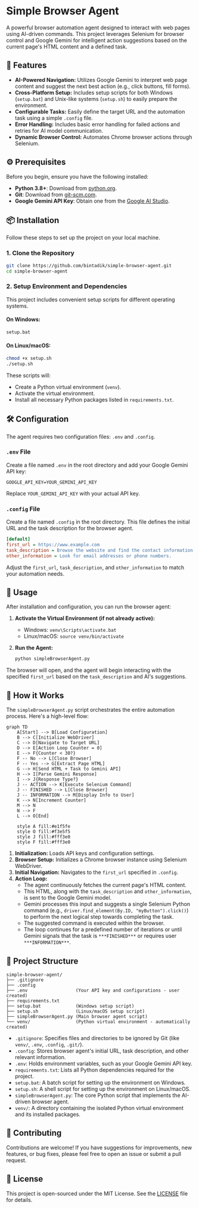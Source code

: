 # Simple Browser Agent

A powerful browser automation agent designed to interact with web pages using AI-driven commands. This project leverages Selenium for browser control and Google Gemini for intelligent action suggestions based on the current page's HTML content and a defined task.

## 🚀 Features

*   **AI-Powered Navigation:** Utilizes Google Gemini to interpret web page content and suggest the next best action (e.g., click buttons, fill forms).
*   **Cross-Platform Setup:** Includes setup scripts for both Windows (`setup.bat`) and Unix-like systems (`setup.sh`) to easily prepare the environment.
*   **Configurable Tasks:** Easily define the target URL and the automation task using a simple `.config` file.
*   **Error Handling:** Includes basic error handling for failed actions and retries for AI model communication.
*   **Dynamic Browser Control:** Automates Chrome browser actions through Selenium.

## ⚙️ Prerequisites

Before you begin, ensure you have the following installed:

*   **Python 3.8+**: Download from [python.org](https://www.python.org/downloads/).
*   **Git**: Download from [git-scm.com](https://git-scm.com/downloads).
*   **Google Gemini API Key**: Obtain one from the [Google AI Studio](https://makersuite.google.com/app/apikey).

## 📦 Installation

Follow these steps to set up the project on your local machine.

### 1. Clone the Repository

```bash
git clone https://github.com/bintadik/simple-browser-agent.git
cd simple-browser-agent
```

### 2. Setup Environment and Dependencies

This project includes convenient setup scripts for different operating systems.

#### On Windows:

```bash
setup.bat
```

#### On Linux/macOS:

```bash
chmod +x setup.sh
./setup.sh
```

These scripts will:
*   Create a Python virtual environment (`venv`).
*   Activate the virtual environment.
*   Install all necessary Python packages listed in `requirements.txt`.

## 🛠️ Configuration

The agent requires two configuration files: `.env` and `.config`.

### `.env` File

Create a file named `.env` in the root directory and add your Google Gemini API key:

```
GOOGLE_API_KEY=YOUR_GEMINI_API_KEY
```
Replace `YOUR_GEMINI_API_KEY` with your actual API key.

### `.config` File

Create a file named `.config` in the root directory. This file defines the initial URL and the task description for the browser agent.

```ini
[default]
first_url = https://www.example.com
task_description = Browse the website and find the contact information.
other_information = Look for email addresses or phone numbers.
```

Adjust the `first_url`, `task_description`, and `other_information` to match your automation needs.

## 🚀 Usage

After installation and configuration, you can run the browser agent:

1.  **Activate the Virtual Environment (if not already active):**
    *   Windows: `venv\Scripts\activate.bat`
    *   Linux/macOS: `source venv/bin/activate`

2.  **Run the Agent:**

    ```bash
    python simpleBrowserAgent.py
    ```

The browser will open, and the agent will begin interacting with the specified `first_url` based on the `task_description` and AI's suggestions.

## 🌊 How it Works

The `simpleBrowserAgent.py` script orchestrates the entire automation process. Here's a high-level flow:

```mermaid
graph TD
    A[Start] --> B[Load Configuration]
    B --> C[Initialize WebDriver]
    C --> D[Navigate to Target URL]
    D --> E[Action Loop Counter = 0]
    E --> F{Counter < 30?}
    F -- No --> L[Close Browser]
    F -- Yes --> G[Extract Page HTML]
    G --> H[Send HTML + Task to Gemini API]
    H --> I[Parse Gemini Response]
    I --> J{Response Type?}
    J -- ACTION --> K[Execute Selenium Command]
    J -- FINISHED --> L[Close Browser]
    J -- INFORMATION --> M[Display Info to User]
    K --> N[Increment Counter]
    M --> N
    N --> F
    L --> O[End]
    
    style A fill:#e1f5fe
    style O fill:#f3e5f5
    style J fill:#fff3e0
    style F fill:#fff3e0
```

1.  **Initialization:** Loads API keys and configuration settings.
2.  **Browser Setup:** Initializes a Chrome browser instance using Selenium WebDriver.
3.  **Initial Navigation:** Navigates to the `first_url` specified in `.config`.
4.  **Action Loop:**
    *   The agent continuously fetches the current page's HTML content.
    *   This HTML, along with the `task_description` and `other_information`, is sent to the Google Gemini model.
    *   Gemini processes this input and suggests a single Selenium Python command (e.g., `driver.find_element(By.ID, "myButton").click()`) to perform the next logical step towards completing the task.
    *   The suggested command is executed within the browser.
    *   The loop continues for a predefined number of iterations or until Gemini signals that the task is `***FINISHED***` or requires user `***INFORMATION***`.

## 📂 Project Structure

```
simple-browser-agent/
├── .gitignore
├── .config
├── .env                  (Your API key and configurations - user created)
├── requirements.txt
├── setup.bat             (Windows setup script)
├── setup.sh              (Linux/macOS setup script)
├── simpleBrowserAgent.py (Main browser agent script)
└── venv/                 (Python virtual environment - automatically created)
```

*   `.gitignore`: Specifies files and directories to be ignored by Git (like `venv/`, `.env`, `.config`, `.git/`).
*   `.config`: Stores browser agent's initial URL, task description, and other relevant information.
*   `.env`: Holds environment variables, such as your Google Gemini API key.
*   `requirements.txt`: Lists all Python dependencies required for the project.
*   `setup.bat`: A batch script for setting up the environment on Windows.
*   `setup.sh`: A shell script for setting up the environment on Linux/macOS.
*   `simpleBrowserAgent.py`: The core Python script that implements the AI-driven browser agent.
*   `venv/`: A directory containing the isolated Python virtual environment and its installed packages.

## 🤝 Contributing

Contributions are welcome! If you have suggestions for improvements, new features, or bug fixes, please feel free to open an issue or submit a pull request.

## 📄 License

This project is open-sourced under the MIT License. See the [LICENSE](LICENSE) file for details.